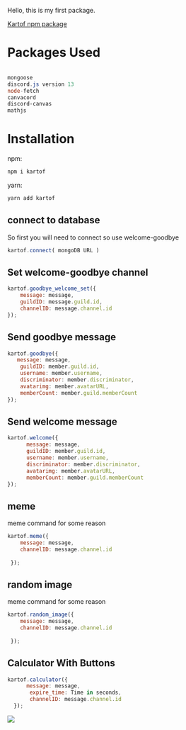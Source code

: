 Hello, this is my first package.

	

<a href="https://www.npmjs.com/package/kartof">Kartof npm package</a>

# Packages Used
```powershell

mongoose
discord.js version 13
node-fetch
canvacord
discord-canvas
mathjs
```
# Installation

npm:
```powershell
npm i kartof
 ```

yarn:
```powershell
yarn add kartof
 ```

## connect to database

So first you will need to connect so use welcome-goodbye

  ```js
kartof.connect( mongoDB URL )
  ```
  
  ## Set welcome-goodbye channel

  ```js
kartof.goodbye_welcome_set({ 
      message: message,
      guildID: message.guild.id,
      channelID: message.channel.id
});
  ```
  
   ## Send goodbye message

  ```js
kartof.goodbye({ 
     message: message,
      guildID: member.guild.id,
      username: member.username,
	  discriminator: member.discriminator,
	  avatarimg: member.avatarURL,
	  memberCount: member.guild.memberCount
});
  ```
 ## Send welcome message

```js
kartof.welcome({ 
      message: message,
      guildID: member.guild.id,
      username: member.username,
	  discriminator: member.discriminator,
	  avatarimg: member.avatarURL,
	  memberCount: member.guild.memberCount
});
```


 ## meme
meme command for some reason 
  ```js
kartof.meme({ 
      message: message,
      channelID: message.channel.id
      
   });
```
 ## random image
meme command for some reason 
  ```js
kartof.random_image({ 
      message: message,
      channelID: message.channel.id
      
   });
```

 ## Calculator With Buttons

  ```js
kartof.calculator({
        message: message,
         expire_time: Time in seconds,
         channelID: message.channel.id
    });
```
<img src="https://media.discordapp.net/attachments/710152357966774385/943226601527713842/unknown.png">
